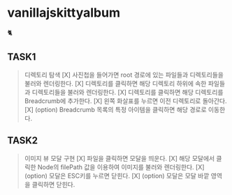 # vanillajskittyalbum

🐈

## TASK1
> 디렉토리 탐색
[X] 사진첩을 들어가면 root 경로에 있는 파일들과 디렉토리들을 불러와 렌더링한다.
[X] 디렉토리를 클릭하면 해당 디렉토리 하위에 속한 파일들과 디렉토리들을 불러와 렌더링한다.
[X] 디렉토리를 클릭하면 해당 디렉토리를 Breadcrumb에 추가한다.
[X] 왼쪽 화살표를 누르면 이전 디렉토리로 돌아간다.
[X] (option) Breadcrumb 목록의 특정 아이템을 클릭하면 해당 경로로 이동한다.

## TASK2
> 이미지 뷰 모달 구현
[X] 파일을 클릭하면 모달을 띄운다.
[X] 해당 모달에서 클릭한 Node의 filePath 값을 이용하여 이미지를 불러와 렌더링한다.
[X] (option) 모달은 ESC키를 누르면 닫힌다.
[X] (option) 모달은 모달 바깥 영역을 클릭하면 닫힌다.